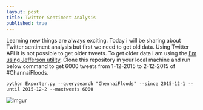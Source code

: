 ```yaml
---
layout: post
title: Twitter Sentiment Analysis
published: true
---
```


Learning new things are always exciting. Today i will be sharing about Twitter sentiment analysis but first we need to get old data. Using Twitter API it is not possible to get older tweets. To get older data i am using the [I'm using Jefferson utility](https://github.com/Jefferson-Henrique/GetOldTweets-python). Clone this repository in your local machine and run below command to get 6000 tweets from 1-12-2015 to 2-12-2015 of #ChannaiFloods.

```
python Exporter.py --querysearch "ChennaiFloods" --since 2015-12-1 --until 2015-12-2 --maxtweets 6000
```
![Imgur](http://i.imgur.com/8a0uHsk.png)


